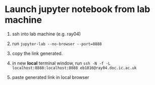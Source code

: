 # Launch jupyter notebook from lab machine

1. ssh into lab machine (e.g. ray04)

2. run ```jupyter-lab --no-browser --port=8888```

3. copy the link generated.

4. in new **local** terminal window, run ```ssh -N -f -L localhost:8888:localhost:8888 eb1816@ray04.doc.ic.ac.uk```

5. paste generated link in local browser
